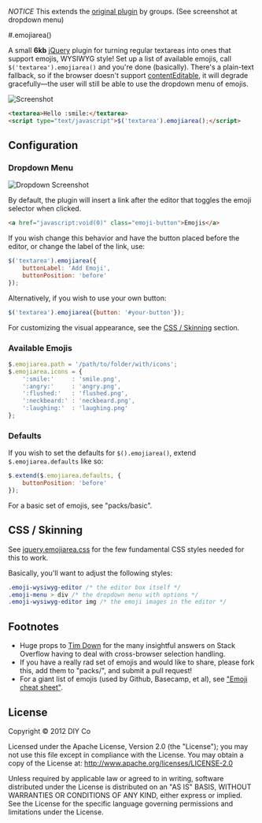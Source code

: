 *NOTICE* This extends the [original plugin](https://github.com/diy/jquery-emojiarea) by groups. (See screenshot at dropdown menu)

#.emojiarea()

A small **6kb** [jQuery](http://jquery.com/) plugin for turning regular textareas into ones that support emojis, WYSIWYG style! Set up a list of available emojis, call `$('textarea').emojiarea()` and you're done (basically). There's a plain-text fallback, so if the browser doesn't support [contentEditable](http://caniuse.com/#search=contenteditable), it will degrade gracefully—the user will still be able to use the dropdown menu of emojis.

![Screenshot](http://i.imgur.com/C4Z8F.gif)

```html
<textarea>Hello :smile:</textarea>
<script type="text/javascript">$('textarea').emojiarea();</script>
```

## Configuration

### Dropdown Menu

![Dropdown Screenshot](http://i.imgur.com/EuTTpHk.png)

By default, the plugin will insert a link after the editor that toggles the emoji selector when clicked.

```html
<a href="javascript:void(0)" class="emoji-button">Emojis</a>
```

If you wish change this behavior and have the button placed before the editor, or change the label of the link, use:

```javascript
$('textarea').emojiarea({
    buttonLabel: 'Add Emoji',
    buttonPosition: 'before'
});
```

Alternatively, if you wish to use your own button:

```javascript
$('textarea').emojiarea({button: '#your-button'});
```

For customizing the visual appearance, see the [CSS / Skinning](#css--skinning) section.

### Available Emojis

```javascript
$.emojiarea.path = '/path/to/folder/with/icons';
$.emojiarea.icons = {
    ':smile:'     : 'smile.png',
    ':angry:'     : 'angry.png',
    ':flushed:'   : 'flushed.png',
    ':neckbeard:' : 'neckbeard.png',
    ':laughing:'  : 'laughing.png'
};
```

### Defaults

If you wish to set the defaults for `$().emojiarea()`, extend `$.emojiarea.defaults` like so:

```javascript
$.extend($.emojiarea.defaults, {
    buttonPosition: 'before'
});
```

For a basic set of emojis, see "packs/basic". 

## CSS / Skinning

See [jquery.emojiarea.css](https://github.com/diy/jquery-emojiarea/blob/master/jquery.emojiarea.css) for the few fundamental CSS styles needed for this to work.

Basically, you'll want to adjust the following styles:

```css
.emoji-wysiwyg-editor /* the editor box itself */
.emoji-menu > div /* the dropdown menu with options */
.emoji-wysiwyg-editor img /* the emoji images in the editor */
```

## Footnotes

* Huge props to [Tim Down](http://stackoverflow.com/users/96100/tim-down) for the many insightful answers on Stack Overflow having to deal with cross-browser selection handling.
* If you have a really rad set of emojis and would like to share, please fork this, add them to "packs/", and submit a pull request!
* For a giant list of emojis (used by Github, Basecamp, et al), see ["Emoji cheat sheet"](http://www.emoji-cheat-sheet.com/).

## License

Copyright &copy; 2012 DIY Co

Licensed under the Apache License, Version 2.0 (the "License"); you may not use this file except in compliance with the License. You may obtain a copy of the License at: http://www.apache.org/licenses/LICENSE-2.0

Unless required by applicable law or agreed to in writing, software distributed under the License is distributed on an "AS IS" BASIS, WITHOUT WARRANTIES OR CONDITIONS OF ANY KIND, either express or implied. See the License for the specific language governing permissions and limitations under the License.
